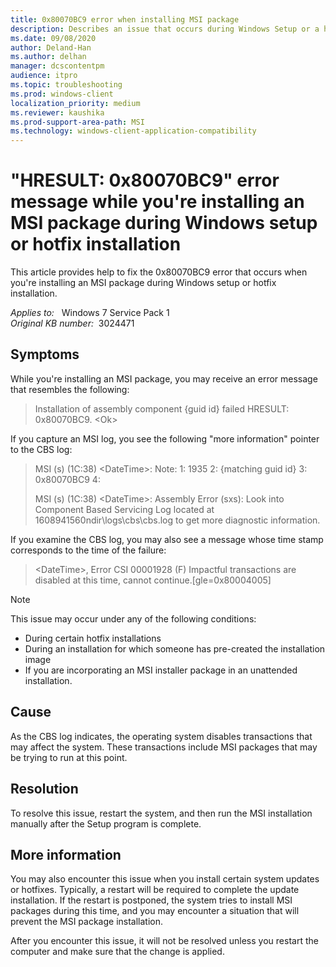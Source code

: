 ```yaml
---
title: 0x80070BC9 error when installing MSI package
description: Describes an issue that occurs during Windows Setup or a hotfix installation.
ms.date: 09/08/2020
author: Deland-Han
ms.author: delhan
manager: dcscontentpm
audience: itpro
ms.topic: troubleshooting
ms.prod: windows-client
localization_priority: medium
ms.reviewer: kaushika
ms.prod-support-area-path: MSI
ms.technology: windows-client-application-compatibility
---
```

# "HRESULT: 0x80070BC9" error message while you're installing an MSI package during Windows setup or hotfix installation

This article provides help to fix the 0x80070BC9 error that occurs when you're installing an MSI package during Windows setup or hotfix installation.

_Applies to:_ &nbsp; Windows 7 Service Pack 1  
_Original KB number:_ &nbsp;3024471

## Symptoms

While you're installing an MSI package, you may receive an error message that resembles the following:

> Installation of assembly component {guid id} failed HRESULT: 0x80070BC9. \<Ok>

If you capture an MSI log, you see the following "more information" pointer to the CBS log:

> MSI (s) (1C:38) \<DateTime>: Note: 1: 1935 2: {matching guid id} 3: 0x80070BC9 4:
>
> MSI (s) (1C:38) \<DateTime>: Assembly Error (sxs): Look into Component Based Servicing Log located at 1608941560ndir\logs\cbs\cbs.log to get more diagnostic information.

If you examine the CBS log, you may also see a message whose time stamp corresponds to the time of the failure:  

> \<DateTime>, Error CSI 00001928 (F) Impactful transactions are disabled at this time, cannot continue.[gle=0x80004005]

> [!NOTE]
> This issue may occur under any of the following conditions:  
>
> - During certain hotfix installations
> - During an installation for which someone has pre-created the installation image  
> - If you are incorporating an MSI installer package in an unattended installation.

## Cause

As the CBS log indicates, the operating system disables transactions that may affect the system. These transactions include MSI packages that may be trying to run at this point.

## Resolution

To resolve this issue, restart the system, and then run the MSI installation manually after the Setup program is complete.  

## More information

You may also encounter this issue when you install certain system updates or hotfixes. Typically, a restart will be required to complete the update installation. If the restart is postponed, the system tries to install MSI packages during this time, and you may encounter a situation that will prevent the MSI package installation.

After you encounter this issue, it will not be resolved unless you restart the computer and make sure that the change is applied.
